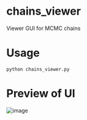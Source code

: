 # chains_viewer
Viewer GUI for MCMC chains
# Usage
```
python chains_viewer.py
```
# Preview of UI
![image](https://github.com/user-attachments/assets/bd30653c-2b52-412b-b2f8-7b6925500adf)
